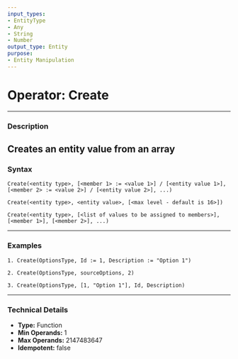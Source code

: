 ```yaml
---
input_types:
- EntityType
- Any
- String
- Number
output_type: Entity
purpose:
- Entity Manipulation
---
```

# Operator: Create
---
### **Description**
Creates an entity value from an array
---
### **Syntax**
```
Create(<entity type>, [<member 1> := <value 1>] / [<entity value 1>], [<member 2> := <value 2>] / [<entity value 2>], ...)
```
```
Create(<entity type>, <entity value>, [<max level - default is 16>])
```
```
Create(<entity type>, [<list of values to be assigned to members>], [<member 1>], [<member 2>], ...)
```
---
### **Examples**
```
1. Create(OptionsType, Id := 1, Description := "Option 1")
```
```
2. Create(OptionsType, sourceOptions, 2)
```
```
3. Create(OptionsType, [1, "Option 1"], Id, Description)
```
---
### **Technical Details**
- **Type:** Function
- **Min Operands:** 1
- **Max Operands:** 2147483647
- **Idempotent:** false